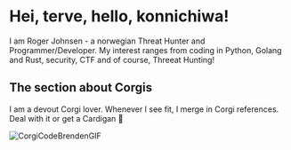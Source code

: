 # Hei, terve, hello, konnichiwa! 

I am Roger Johnsen - a norwegian Threat Hunter and Programmer/Developer. My interest ranges from coding in Python, Golang and Rust, security, CTF and of course, Threeat Hunting! 

## The section about Corgis

I am a devout Corgi lover. Whenever I see fit, I merge in Corgi references. Deal with it or get a Cardigan 🤣

![CorgiCodeBrendenGIF](https://user-images.githubusercontent.com/45312/226174941-7bdc7d50-edd4-4f72-a2f7-12f09c588a6d.gif)



<!---
rjohnsen/rjohnsen is a ✨ special ✨ repository because its `README.md` (this file) appears on your GitHub profile.
You can click the Preview link to take a look at your changes.
--->
